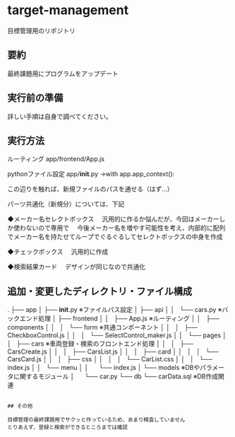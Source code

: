 # target-management

目標管理用のリポジトリ

## 要約

最終課題用にプログラムをアップデート

## 実行前の準備

詳しい手順は自身で調べてください。

## 実行方法

ルーティング
app/frontend/App.js

pythonファイル設定
app/__init__.py
→with app.app_context():

この辺りを触れば、新規ファイルのパスを通せる（はず…）

パーツ共通化（新規分）については、下記

◆メーカー名セレクトボックス
　汎用的に作るか悩んだが、今回はメーカーしか使わないので専用で
　今後メーカー名を増やす可能性を考え、内部的に配列でメーカー名を持たせてループでぐるぐるしてセレクトボックスの中身を作成

◆チェックボックス
　汎用的に作成

◆検索結果カード
　デザインが同じなので共通化

## 追加・変更したディレクトリ・ファイル構成

.
├── app
│    ├── __init__.py ※ファイルパス設定
│    ├── api
│    │   └── cars.py ※バックエンド処理
│    ├── frontend
│    │   ├── App.js ※ルーティング
│    │   ├── components
│    │   │   └── form ※共通コンポーネント
│    │   │       ├── CheckboxControl.js
│    │   │       └── SelectControl_maker.js
│    │   └── pages
│    │       ├── cars ※車両登録・検索のフロントエンド処理
│    │       │   ├── CarsCreate.js
│    │       │   ├── CarsList.js
│    │       │   ├── card
│    │       │   │   └── CarsCard.js
│    │       │   ├── css
│    │       │   │   └── CarList.css
│    │       │   └── index.js
│    │       └── menu
│    │            └── index.js
│    └── models ※DBやパラメータに関するモジュール
│         └── car.py
└── db
      └── carData.sql ※DB作成関連
```

## その他

目標管理の最終課題用でサクッと作っているため、あまり精査していません
とりあえず、登録と検索ができるところまでは確認
